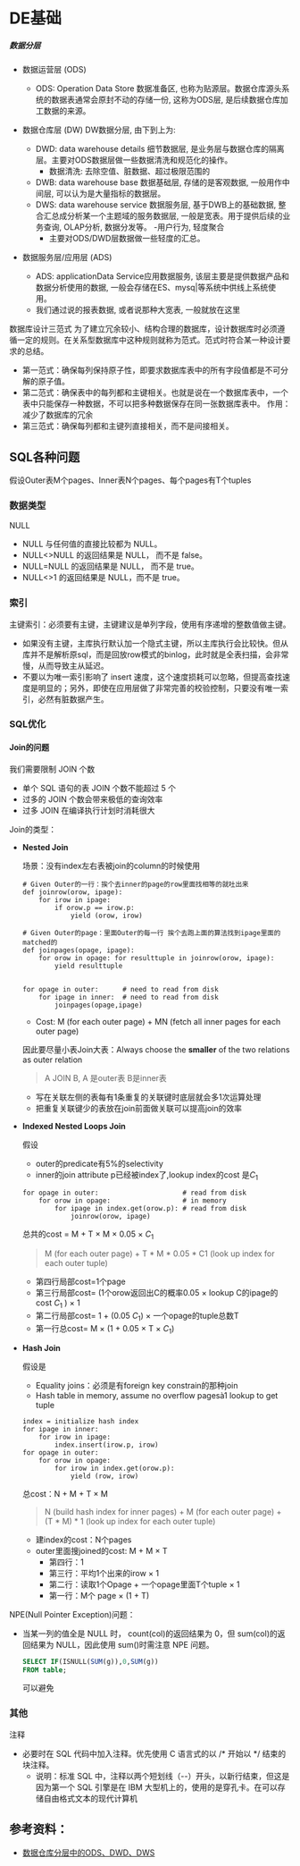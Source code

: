 # DE基础

##### 数据分层

- 数据运营层 (ODS)
    - ODS: Operation Data Store 数据准备区, 也称为贴源层。数据仓库源头系统的数据表通常会原封不动的存储一份, 这称为ODS层, 是后续数据仓库加工数据的来源。

- 数据仓库层 (DW) DW数据分层, 由下到上为:
    - DWD: data warehouse details 细节数据层, 是业务层与数据仓库的隔离层。主要对ODS数据层做一些数据清洗和规范化的操作。
        - 数据清洗: 去除空值、脏数据、超过极限范围的
    - DWB: data warehouse base 数据基础层, 存储的是客观数据, 一般用作中间层, 可以认为是大量指标的数据层。
    - DWS: data warehouse service 数据服务层, 基于DWB上的基础数据, 整合汇总成分析某一个主题域的服务数据层, 一般是宽表。用于提供后续的业务查询, OLAP分析, 数据分发等。
        -用户行为, 轻度聚合
        - 主要对ODS/DWD层数据做一些轻度的汇总。
- 数据服务层/应用层 (ADS)
    - ADS: applicationData Service应用数据服务, 该层主要是提供数据产品和数据分析使用的数据, 一般会存储在ES、mysq|等系统中供线上系统使用。
    - 我们通过说的报表数据, 或者说那种大宽表, 一般就放在这里

数据库设计三范式
为了建立冗余较小、结构合理的数据库，设计数据库时必须遵循一定的规则。在关系型数据库中这种规则就称为范式。范式时符合某一种设计要求的总结。

- 第一范式：确保每列保持原子性，即要求数据库表中的所有字段值都是不可分解的原子值。
- 第二范式：确保表中的每列都和主键相关。也就是说在一个数据库表中，一个表中只能保存一种数据，不可以把多种数据保存在同一张数据库表中。
作用：减少了数据库的冗余
- 第三范式：确保每列都和主键列直接相关，而不是间接相关。


## SQL各种问题

假设Outer表M个pages、Inner表N个pages、每个pages有T个tuples


### 数据类型

NULL
- NULL 与任何值的直接比较都为 NULL。
- NULL<>NULL 的返回结果是 NULL， 而不是 false。
- NULL=NULL 的返回结果是 NULL， 而不是 true。
- NULL<>1 的返回结果是 NULL，而不是 true。

### 索引

主键索引：必须要有主键，主键建议是单列字段，使用有序递增的整数值做主键。
- 如果没有主键，主库执行默认加一个隐式主键，所以主库执行会比较快。但从库并不是解析原sql，而是回放row模式的binlog，此时就是全表扫描，会非常慢，从而导致主从延迟。
- 不要以为唯一索引影响了 insert 速度，这个速度损耗可以忽略，但提高查找速度是明显的；另外，即使在应用层做了非常完善的校验控制，只要没有唯一索引，必然有脏数据产生。

### SQL优化

#### Join的问题

我们需要限制 JOIN 个数
- 单个 SQL 语句的表 JOIN 个数不能超过 5 个
- 过多的 JOIN 个数会带来极低的查询效率
- 过多 JOIN 在编译执行计划时消耗很大

Join的类型：
- **Nested Join**

    场景：没有index左右表被join的column的时候使用

    ```
    # Given Outer的一行：挨个去inner的page的row里面找相等的就吐出来
    def joinrow(orow, ipage): 
        for irow in ipage: 
            if orow.p == irow.p: 
                yield (orow, irow)

    # Given Outer的page：里面Outer的每一行 挨个去跑上面的算法找到ipage里面的matched的
    def joinpages(opage, ipage): 
        for orow in opage: for resulttuple in joinrow(orow, ipage): 
            yield resulttuple 
            

    for opage in outer:      # need to read from disk
        for ipage in inner:  # need to read from disk
            joinpages(opage,ipage)
    ```

    - Cost: M (for each outer page) + MN (fetch all inner pages for each outer page) 

    因此要尽量小表Join大表：Always choose the **smaller** of the two relations as outer relation
    > A JOIN B, A 是outer表 B是inner表

    - 写在关联左侧的表每有1条重复的关联键时底层就会多1次运算处理
    - 把重复关联键少的表放在join前面做关联可以提高join的效率


- **Indexed Nested Loops Join**

    假设
    - outer的predicate有5%的selectivity
    - inner的join attribute p已经被index了,lookup index的cost 是$C_1$
    ```
    for opage in outer:                     # read from disk
        for orow in opage:                  # in memory
            for ipage in index.get(orow.p): # read from disk
                joinrow(orow, ipage)        
    ```

    总共的cost = M + T × M × 0.05 × $C_1$
    > M (for each outer page) + T * M * 0.05 * C1 (look up index for each outer tuple)
    - 第四行局部cost=1个page
    - 第三行局部cost= (1个orow返回出C的概率0.05 × lookup C的ipage的cost $C_1$ ) × 1
    - 第二行局部cost= 1 + (0.05 $C_1$) × 一个opage的tuple总数T
    - 第一行总cost= M × (1 + 0.05 × T × $C_1$) 


- **Hash Join**

    假设是
    - Equality joins：必须是有foreign key constrain的那种join
    - Hash table in memory, assume no overflow pagesà1 lookup to get tuple

    ```
    index = initialize hash index 
    for ipage in inner: 
        for irow in ipage: 
            index.insert(irow.p, irow) 
    for opage in outer: 
        for orow in opage: 
            for irow in index.get(orow.p): 
                yield (row, irow)
    ```

    总cost：N + M + T × M
    > N (build hash index for inner pages) + M (for each outer page) + (T * M) * 1 (look up index for each outer tuple)
    - 建index的cost：N个pages
    - outer里面搜joined的cost: M + M × T
        - 第四行：1
        - 第三行：平均1个出来的irow × 1
        - 第二行：读取1个Opage + 一个opage里面T个tuple × 1
        - 第一行：M个 page × (1 + T)


NPE(Null Pointer Exception)问题：

- 当某一列的值全是 NULL 时， count(col)的返回结果为 0，但 sum(col)的返回结果为 NULL，因此使用 sum()时需注意 NPE 问题。

    ```sql
    SELECT IF(ISNULL(SUM(g)),0,SUM(g))
    FROM table;
    ```

    可以避免
### 其他

注释
- 必要时在 SQL 代码中加入注释。优先使用 C 语言式的以 /* 开始以 */ 结束的块注释。
    - 说明：标准 SQL 中，注释以两个短划线（--）开头，以新行结束，但这是因为第一个 SQL 引擎是在 IBM 大型机上的，使用的是穿孔卡。在可以存储自由格式文本的现代计算机


## 参考资料：

- [数据仓库分层中的ODS、DWD、DWS ](https://www.cnblogs.com/amyzhu/p/13513425.html)
